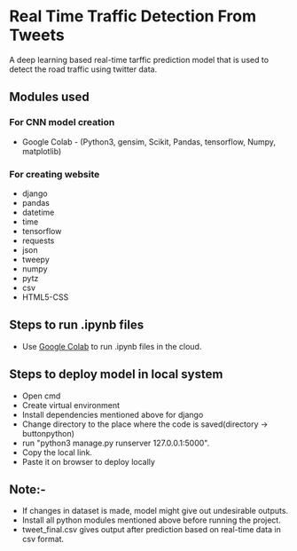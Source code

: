 # Real Time Traffic Detection From Tweets

A deep learning based real-time tarffic prediction model that is used to detect the road traffic using twitter data.
 
## Modules used

### For CNN model creation

* Google Colab - (Python3, gensim, Scikit, Pandas, tensorflow, Numpy, matplotlib)

### For creating website

* django
* pandas
* datetime
* time
* tensorflow
* requests
* json
* tweepy
* numpy
* pytz
* csv
* HTML5-CSS

## Steps to run .ipynb files

* Use [Google Colab](https://colab.research.google.com/notebooks/) to run .ipynb files in the cloud.

## Steps to deploy model in local system

* Open cmd
* Create virtual environment
* Install dependencies mentioned above for django
* Change directory to the place where the code is saved(directory -> buttonpython)
* run "python3 manage.py runserver 127.0.0.1:5000". 
* Copy the local link.
* Paste it on browser to deploy locally

## Note:-

* If changes in dataset is made, model might give out undesirable outputs.
* Install all python modules mentioned above before running the project.
* tweet_final.csv gives output after prediction based on real-time  data in csv format.
